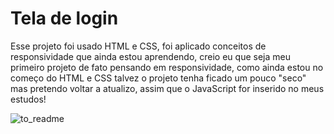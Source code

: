 # Tela de login


Esse projeto foi usado HTML e CSS, foi aplicado conceitos de responsividade que ainda estou aprendendo, creio eu que seja meu primeiro projeto de fato pensando em responsividade, como ainda estou no começo do HTML e CSS talvez o projeto tenha ficado um pouco "seco" mas pretendo voltar a atualizo, assim que o JavaScript for inserido no meus estudos!



![to_readme](https://user-images.githubusercontent.com/86928449/159174623-fedff895-42da-4817-98be-8e0cea460589.jpeg)
